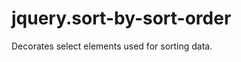 jquery.sort-by-sort-order
=========================

Decorates select elements used for sorting data.